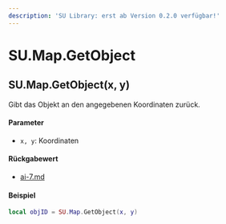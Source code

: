 ```yaml
---
description: 'SU Library: erst ab Version 0.2.0 verfügbar!'
---
```


# SU.Map.GetObject

## SU.Map.GetObject(x, y)

Gibt das Objekt an den angegebenen Koordinaten zurück.

#### Parameter

* `x, y`: Koordinaten

#### Rückgabewert

* [ai-7.md](../../su-api-enums/ai-7.md "mention")

#### Beispiel

```lua
local objID = SU.Map.GetObject(x, y)
```

